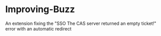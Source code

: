 # Improving-Buzz
An extension fixing the "SSO The CAS server returned an empty ticket!" error with an automatic redirect
